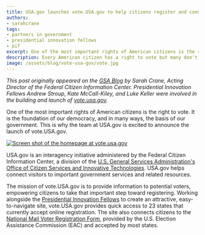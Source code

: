 ```yaml
---
title: USA.gov launches vote.USA.gov to help citizens register and connect with states
authors:
- sarahcrane
tags:
- partners in government
- presidential innovation fellows
- pif
excerpt: One of the most important rights of American citizens is the right to vote. It is the foundation of our democracy, and in many ways, the basis of our government. This is why the team at USA.gov is excited to announce the launch of vote.USA.gov.
description: Every American citizen has a right to vote but many don't know how to register. Vote.usa.gov is a website to help citizens register to vote in their state.
image: /assets/blog/vote-usa-gov/vote.jpg
---
```

_This post originally appeared on the [GSA Blog](http://gsablogs.gsa.gov/gsablog/2015/09/22/usa-gov-launches-vote-usa-gov-to-help-citizens-register-and-connect-with-states/) by Sarah Crane, Acting Director of the Federal Citizen Information Center. Presidential Innovation Fellows Andrew Stroup, Kate McCall-Kiley, and Luke Keller were involved in the building and launch of [vote.usa.gov](https://vote.usa.gov/)._

One of the most important rights of American citizens is the right to vote. It is the foundation of our democracy, and in many ways, the basis of our government. This is why the team at USA.gov is excited to announce the launch of vote.USA.gov.

[![Screen shot of the homepage at vote.usa.gov]({{site.baseurl}}/assets/blog/vote-usa-gov/vote.jpg)](https://vote.usa.gov)

USA.gov is an interagency initiative administered by the Federal Citizen Information Center, a division of the [U.S. General Services Administration's Office of Citizen Services and Innovative Technologies](http://www.gsa.gov/portal/category/25729). USA.gov helps connect visitors to important government services and related resources.

The mission of vote.USA.gov is to provide information to potential voters, empowering citizens to take that important step toward registering. Working alongside the [Presidential Innovation Fellows](https://presidentialinnovationfellows.gov/) to create an attractive, easy-to-navigate site, vote.USA.gov provides quick access to 23 states that currently accept online registration. The site also connects citizens to the [National Mail Voter Registration Form](http://www.eac.gov/voter_resources/register_to_vote.aspx), provided by the U.S. Election Assistance Commission (EAC) and accepted by most states.
